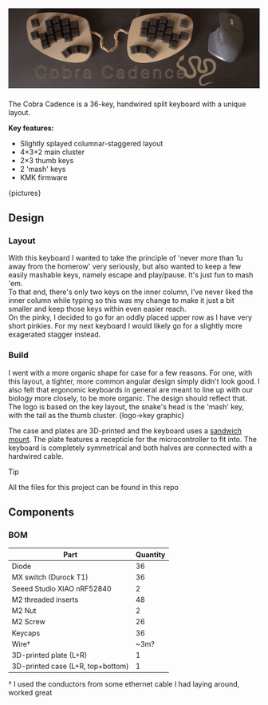 ![Cobra Cadence Banner](media/banner.jpg)
---
The Cobra Cadence is a 36-key, handwired split keyboard with a unique layout.

**Key features:**  
- Slightly splayed columnar-staggered layout
- 4×3+2 main cluster
- 2×3 thumb keys
- 2 'mash' keys
- KMK firmware

{pictures}

## Design
### Layout
With this keyboard I wanted to take the principle of 'never more than 1u away from the homerow' very seriously, but also wanted to keep a few easily mashable keys, namely escape and play/pause. It's just fun to mash 'em.  
To that end, there's only two keys on the inner column, I've never liked the inner column while typing so this was my change to make it just a bit smaller and keep those keys within even easier reach.  
On the pinky, I decided to go for an oddly placed upper row as I have very short pinkies. For my next keyboard I would likely go for a slightly more exagerated stagger instead.  

### Build
I went with a more organic shape for case for a few reasons. For one, with this layout, a tighter, more common angular design simply didn't look good. I also felt that ergonomic keyboards in general are meant to line up with our biology more closely, to be more organic. The design should reflect that.  
The logo is based on the key layout, the snake's head is the 'mash' key, with the tail as the thumb cluster.
{logo->key graphic}

The case and plates are 3D-printed and the keyboard uses a [sandwich mount](https://www.keyboard.university/200-courses/keyboard-mounting-styles-4lpp7). The plate features a recepticle for the microcontroller to fit into. The keyboard is completely symmetrical and both halves are connected with a hardwired cable.

> [!TIP]
> All the files for this project can be found in this repo

## Components
### BOM
| Part                              | Quantity |
| --------------------------------- | -------- |
| Diode                             | 36       |
| MX switch (Durock T1)             | 36       |
| Seeed Studio XIAO nRF52840        | 2        |
| M2 threaded inserts               | 48       |
| M2 Nut                            | 2        |
| M2 Screw                          | 26       |
| Keycaps                           | 36       |
| Wire†                             | ~3m?     |
| 3D-printed plate (L+R)            | 1        |
| 3D-printed case (L+R, top+bottom) | 1        |
<!-- to do: add lengths to threaded inserts and screws-->
† I used the conductors from some ethernet cable I had laying around, worked great

<!-- 
- reddit post: summary and pictures
- blog post on website: longer write-up, including a detailed explanation of stuff so it can be replicated
- github page: more firmware, 3d files etc
- BOM
- assembly guide
- firmware
- license (hardware and software)
- marketing?
- credit & attribution
- all project files
-->